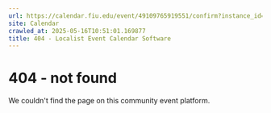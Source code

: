 ```yaml
---
url: https://calendar.fiu.edu/event/49109765919551/confirm?instance_id=49109765950291&return=https%3A%2F%2Fcalendar.fiu.edu%2Fcalendar%3Fevent_types%255B%255D%3D121723
site: Calendar
crawled_at: 2025-05-16T10:51:01.169877
title: 404 - Localist Event Calendar Software
---
```


# 404 - not found
We couldn't find the page on this community event platform.
